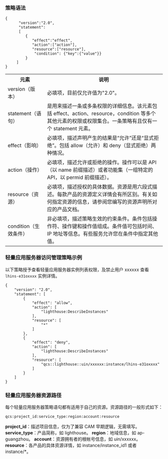 ### 策略语法
```
{     
      "version":"2.0", 
      "statement": 
      [ 
         { 
            "effect":"effect", 
            "action":["action"], 
            "resource":["resource"], 
             "condition": {"key":{"value"}} 
         } 
     ] 
} 
```

<table>
<tr>
<th width="25%">元素</th><th>说明</th>
</tr>
<tr>
<td>version（版本）</td><td>必填项，目前仅允许值为"2.0"。</td>
</tr>
<tr>
<td>statement（语句）</td><td>是用来描述一条或多条权限的详细信息。该元素包括 effect、action、resource，condition 等多个其他元素的权限或权限集合。一条策略有且仅有一个 statement 元素。</td>
</tr>
<tr>
<td>effect（影响）</td><td>必填项，描述声明产生的结果是“允许”还是“显式拒绝”。包括 allow（允许）和 deny（显式拒绝）两种情况。</td>
</tr>
<tr>
<td>action（操作）</td><td> 必填项，描述允许或拒绝的操作。操作可以是 API（以 name 前缀描述）或者功能集（一组特定的 API，以 permid 前缀描述）。</td>
</tr>
<tr>
<td>resource（资源）</td><td> 必填项，描述授权的具体数据。资源是用六段式描述。每款产品的资源定义详情会有所区别。有关如何指定资源的信息，请参阅您编写的资源声明所对应的产品文档。</td>
</tr>
<tr>
<td>condition（生效条件）</td><td> 非必填项，描述策略生效的约束条件。条件包括操作符、操作键和操作值组成。条件值可包括时间、IP 地址等信息。有些服务允许您在条件中指定其他值。</td>
</tr>
</table>


### 轻量应用服务器访问管理策略示例
以下策略授予查看轻量应用服务器实例列表权限，及禁止用户 xxxxxx 查看 `lhins-e31oxxxx` 实例详情。 
```
{
    "version": "2.0",
    "statement": [
        {
            "effect": "allow",
            "action": [
                "lighthouse:DescribeInstances"
            ],
            "resource": [
                "*"
            ]
        },
        {
            "effect": "deny",
            "action": [
                "lighthouse:DescribeInstances"
            ],
            "resource": [
                "qcs::lighthouse::uin/xxxxxx:instance/lhins-e31oxxxx"
            ]
        }
    ]
}
```

### 轻量应用服务器资源路径
每个轻量应用服务器策略语句都有适用于自己的资源。资源路径的一般形式如下：
```
qcs:project_id:service_type:region:account:resource
```
**project_id**：描述项目信息，仅为了兼容 CAM 早期逻辑，无需填写。
**service_type**：产品简称，如 lighthouse。
**region**：地域信息，如 ap-guangzhou。
**account**：资源拥有者的根帐号信息，如 uin/xxxxxx。
**resource**：各产品的具体资源详情，如 instance/instance_id1 或者 instance/*。

